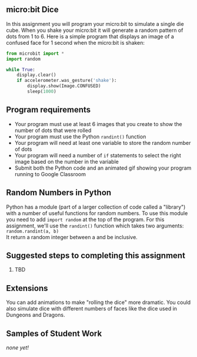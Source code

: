 micro:bit Dice
--------------------
In this assignment you will program your micro:bit to simulate a single die cube. When you shake your micro:bit it will generate a random pattern of dots from 1 to 6. Here is a simple program that displays an image of a confused face for 1 second when the micro:bit is shaken:
```python
from microbit import *
import random

while True:
    display.clear()
    if accelerometer.was_gesture('shake'):
        display.show(Image.CONFUSED)
        sleep(1000)
```

Program requirements
-----------------
* Your program must use at least 6 images that you create to show the number of dots that were rolled
* Your program must use the Python `randint()` function
* Your program will need at least one variable to store the random number of dots
* Your program will need a number of `if` statements to select the right image based on the number in the variable
* Submit both the Python code and an animated gif showing your program running to Google Classroom

Random Numbers in Python
------------------------
Python has a module (part of a larger collection of code called a "library") with a number of useful functions for random numbers. To use this module you need to add `import random` at the top of the program. For this assignment, we'll use the `randint()` function which takes two arguments:   
`random.randint(a, b)`  
It return a random integer between a and be inclusive.   

Suggested steps to completing this assignment
----------
1. TBD 

Extensions
----------
You can add animations to make "rolling the dice" more dramatic. You could also simulate dice with different numbers of faces like the dice used in Dungeons and Dragons.

Samples of Student Work
----------
*none yet!*
